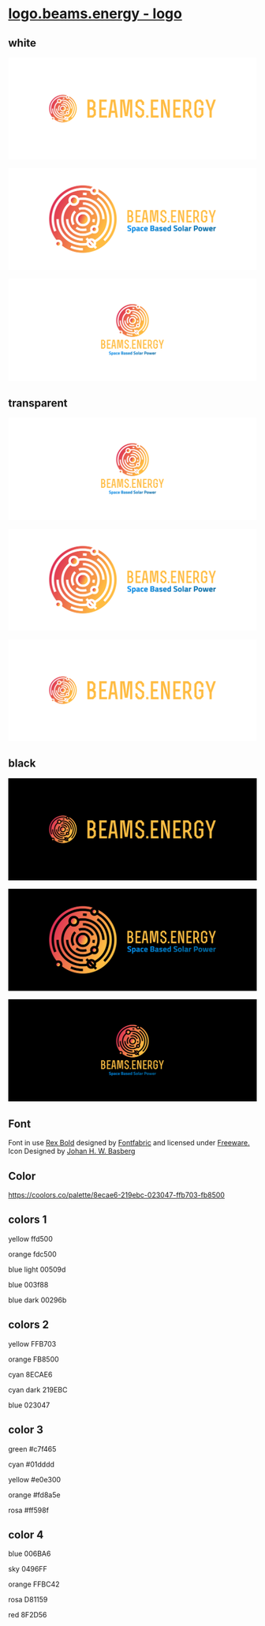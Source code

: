 # [logo.beams.energy - logo](https://logo.beams.energy/)

## white

![1](1/cover.png)

![2](2/cover.png)

![3](3/cover.png)


## transparent

![11](11/cover.png)

![12](12/cover.png)

![13](13/cover.png)

## black

![21](21/cover.png)

![22](22/cover.png)

![23](23/cover.png)




## Font


Font in use <a target="_blank" href="https://www.fontsquirrel.com/license/rex">Rex Bold</a> designed by
<a target="_blank" href="http://www.fontfabric.com/">Fontfabric</a>
and licensed under
<a target="_blank" href="http://www.fontfabric.com/">Freeware.</a>
Icon Designed by
<a target="_blank" href="https://thenounproject.com/Gatada">Johan H. W. Basberg</a>

## Color

https://coolors.co/palette/8ecae6-219ebc-023047-ffb703-fb8500


## colors 1

yellow ffd500

orange fdc500

blue light 00509d

blue 003f88

blue dark 00296b


## colors 2

yellow FFB703

orange FB8500

cyan 8ECAE6

cyan dark  219EBC

blue 023047


## color 3


green  #c7f465

cyan #01dddd

yellow #e0e300

orange #fd8a5e

rosa #ff598f


## color 4

blue 006BA6

sky 0496FF

orange FFBC42

rosa D81159

red 8F2D56





